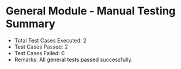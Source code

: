 # General Module - Manual Testing Summary

- Total Test Cases Executed: 2
- Test Cases Passed: 2
- Test Cases Failed: 0
- Remarks: All general tests passed successfully.
